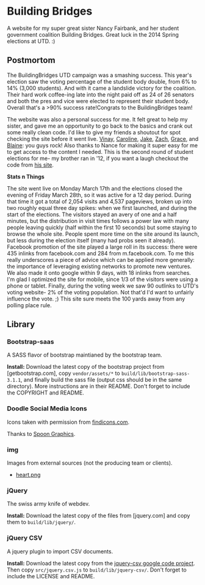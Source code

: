 Building Bridges
===============================================================================

A website for my super great sister Nancy Fairbank, and her student government coalition Building Bridges.  Great luck in the 2014 Spring elections at UTD. :)


Postmortom
------------------------------------------------------------

The BuildingBridges UTD campaign was a smashing success.  This year's election saw the voting percentage of the student body double, from 6% to 14% (3,000 students).  And with it came a landslide victory for the coalition.  Their hard work coffee-ing late into the night paid off as 24 of 26 senators and both the pres and vice were elected to represent their student body.  Overall that's a >90% success rate!Congrats to the BuildingBridges team!

The website was also a personal success for me.  It felt great to help my sister, and gave me an opportunity to go back to the basics and crank out some really clean code.  I'd like to give my friends a shoutout for spot checking the site before it went live.  [Vinay](http://vinay.io/), [Caroline](http://carol.io/), [Jake](https://jake.su/), [Zach](http://zachtratar.com/), [Grace](http://www.grace.cat/), and [Blaine](http://instagram.com/sslaube/): you guys rock!  Also thanks to Nance for making it super easy for me to get access to the content I needed.  This is the second round of student elections for me- my brother ran in '12, if you want a laugh checkout the code from [his site](https://github.com/jtfairbank/UTD-Student-Elections-2012).

**Stats n Things**

The site went live on Monday March 17th and the elections closed the evening of Friday March 28th, so it was active for a 12 day period.  During that time it got a total of 2,054 visits and 4,537 pageviews, broken up into two roughly equal three day spikes: when we first launched, and during the start of the elections.  The visitors stayed an avery of one and a half minutes, but the distribution in visit times follows a power law with many people leaving quickly (half within the first 10 seconds) but some staying to browse the whole site.  People spent more time on the site around its launch, but less during the election itself (many had probs seen it already).  Facebook promotion of the site played a large roll in its success: there were 435 inlinks from facebook.com and 284 from m.facebook.com.  To me this really underscores a piece of advice which can be applied more generally: the importance of leveraging existing networks to promote new ventures.  We also made it onto google within 9 days, with 18 inlinks from searches.  I'm glad I optimized the site for mobile, since 1/3 of the visitors were using a phone or tablet.  Finally, during the voting week we saw 90 outlinks to UTD's voting website- 2% of the voting population.  Not that'd I'd want to unfairly influence the vote.  ;)  This site sure meets the 100 yards away from any polling place rule.


Library
------------------------------------------------------------

### Bootstrap-saas ###

A SASS flavor of bootstrap maintianed by the bootstrap team.

**Install:** Download the latest copy of the bootstrap project from [getbootstrap.com], copy `vendor/assets/*` to `build/lib/bootstrap-sass-3.1.1`, and finally build the sass file (output css should be in the same directory). More instructions are in their README.  Don't forget to include the COPYRIGHT and README.

### Doodle Social Media Icons ###

Icons taken with permission from [findicons.com](http://findicons.com/pack/60/doodle).

Thanks to [Spoon Graphics](http://blog.spoongraphics.co.uk/).

### img ###

Images from external sources (not the producing team or clients).

  * [heart.png](https://en.wikipedia.org/wiki/File:Heart_coraz%C3%B3n.svg)

### jQuery ###

The swiss army knife of webdev.

**Install:** Download the latest copy of the files from [jquery.com] and copy them to `build/lib/jquery/`.

### jQuery CSV ###

A jquery plugin to import CSV documents.

**Install:** Download the latest copy from the [jquery-csv google code project](https://code.google.com/p/jquery-csv/).  Then copy `src/jquery.csv.js` to
`build/lib/jquery-csv/`.  Don't forget to include the LICENSE and README.
